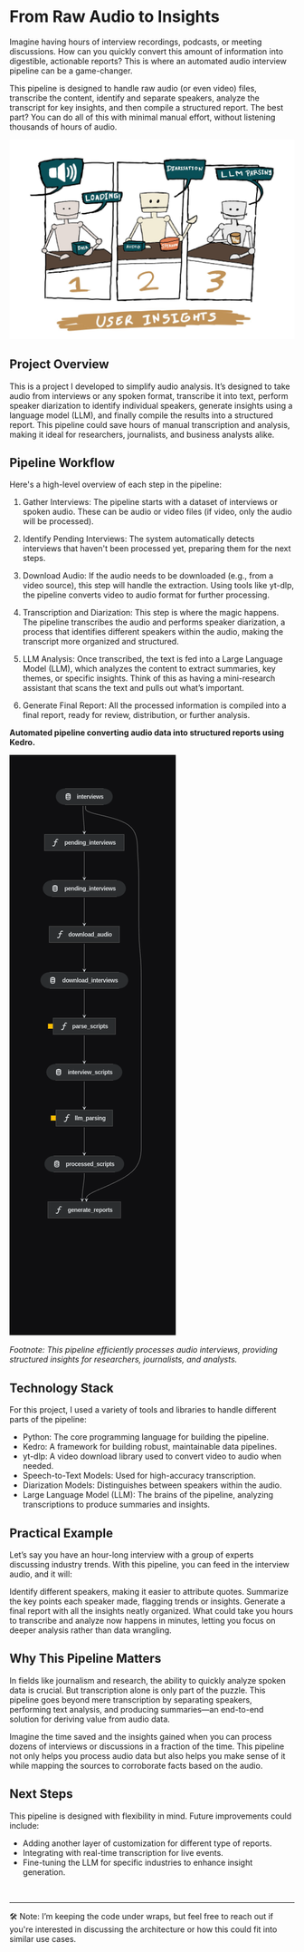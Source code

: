 # From Raw Audio to Insights

Imagine having hours of interview recordings, podcasts, or meeting discussions. How can you quickly convert this amount of information into digestible, actionable reports? This is where an automated audio interview pipeline can be a game-changer.

This pipeline is designed to handle raw audio (or even video) files, transcribe the content, identify and separate speakers, analyze the transcript for key insights, and then compile a structured report. The best part? You can do all of this with minimal manual effort, without listening thousands of hours of audio.

![image](https://github.com/dgarciarieckhof/Data-Odyssey/blob/main/UIGT/misc/diagram.jpeg)

## Project Overview
This is a project I developed to simplify audio analysis. It’s designed to take audio from interviews or any spoken format, transcribe it into text, perform speaker diarization to identify individual speakers, generate insights using a language model (LLM), and finally compile the results into a structured report. This pipeline could save hours of manual transcription and analysis, making it ideal for researchers, journalists, and business analysts alike.

## Pipeline Workflow
Here's a high-level overview of each step in the pipeline:

1) Gather Interviews: The pipeline starts with a dataset of interviews or spoken audio. These can be audio or video files (if video, only the audio will be processed).

2) Identify Pending Interviews: The system automatically detects interviews that haven't been processed yet, preparing them for the next steps.

3) Download Audio: If the audio needs to be downloaded (e.g., from a video source), this step will handle the extraction. Using tools like yt-dlp, the pipeline converts video to audio format for further processing.

4) Transcription and Diarization: This step is where the magic happens. The pipeline transcribes the audio and performs speaker diarization, a process that identifies different speakers within the audio, making the transcript more organized and structured.

5) LLM Analysis: Once transcribed, the text is fed into a Large Language Model (LLM), which analyzes the content to extract summaries, key themes, or specific insights. Think of this as having a mini-research assistant that scans the text and pulls out what’s important.

6) Generate Final Report: All the processed information is compiled into a final report, ready for review, distribution, or further analysis.

**Automated pipeline converting audio data into structured reports using Kedro.** 

![image](https://github.com/dgarciarieckhof/Data-Odyssey/blob/main/UIGT/misc/kedro-pipeline.png)

*Footnote: This pipeline efficiently processes audio interviews, providing structured insights for researchers, journalists, and analysts.*

## Technology Stack
For this project, I used a variety of tools and libraries to handle different parts of the pipeline:

- Python: The core programming language for building the pipeline.
- Kedro: A framework for building robust, maintainable data pipelines.
- yt-dlp: A video download library used to convert video to audio when needed.
- Speech-to-Text Models: Used for high-accuracy transcription.
- Diarization Models: Distinguishes between speakers within the audio.
- Large Language Model (LLM): The brains of the pipeline, analyzing transcriptions to produce summaries and insights.

## Practical Example
Let’s say you have an hour-long interview with a group of experts discussing industry trends. With this pipeline, you can feed in the interview audio, and it will:

Identify different speakers, making it easier to attribute quotes.
Summarize the key points each speaker made, flagging trends or insights.
Generate a final report with all the insights neatly organized.
What could take you hours to transcribe and analyze now happens in minutes, letting you focus on deeper analysis rather than data wrangling.

## Why This Pipeline Matters
In fields like journalism and research, the ability to quickly analyze spoken data is crucial. But transcription alone is only part of the puzzle. This pipeline goes beyond mere transcription by separating speakers, performing text analysis, and producing summaries—an end-to-end solution for deriving value from audio data.

Imagine the time saved and the insights gained when you can process dozens of interviews or discussions in a fraction of the time. This pipeline not only helps you process audio data but also helps you make sense of it while mapping the sources to corroborate facts based on the audio.

## Next Steps
This pipeline is designed with flexibility in mind. Future improvements could include:

- Adding another layer of customization for different type of reports.
- Integrating with real-time transcription for live events.
- Fine-tuning the LLM for specific industries to enhance insight generation.

<br>

---
🛠️ Note: I’m keeping the code under wraps, but feel free to reach out if you're interested in discussing the architecture or how this could fit into similar use cases.